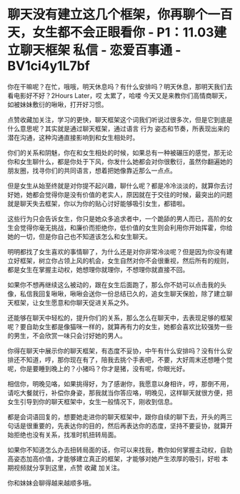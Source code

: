 # 聊天没有建立这几个框架，你再聊个一百天，女生都不会正眼看你 - P1：11.03建立聊天框架 私信 - 恋爱百事通 - BV1ci4y1L7bf

你在干嘛呢？在忙，哦哦，明天休息吗？有什么安排吗？明天休息，那明天我们去看电影好不好？2Hours Later，哎 太累了，哈喽 今天又是来教你们高情商聊天，如被妹妹敷衍的啾啾，打开好习惯。

点赞收藏加关注，学习的更快，聊天框架这个词我们听说过很多次，但是它到底是什么意思呢？其实就是通过聊天框架，通过语言 行为 姿态和节奏，所表现出来的潜在沟通，这种沟通直接影响到和女生相处时。

你们的关系和阴魅，你在和女生相处的时候，如果总有一种被碾压的感觉，那无论你和女生聊什么，都是你处于下风，你发什么她都会对你很敷衍，虽然你翻遍她的朋友圈，找寻你们的共同语言，想着把她像靠近那么一点点。

但是女生从始至终就是对你提不起兴趣，聊什么呢？都是冷冷淡淡的，就算你去讨好她，她都会觉得你是没有价值的老实人，原因就在于交往的时候，最突出的问题就是聊天失去框架，你以为你的贴心讨好能够吸引女生，都错啦。

这些行为只会告诉女生，你只是她众多追求者中，一个跪舔的男人而已，高阶的女生会觉得你毫无挑战，和廉价而拒绝你，低价值的女生则会利用你开始挥霍，你给她的一切，但是你自己也不知道该怎么和女生聊天。

明明都找了女生喜欢的事情聊了，为什么还是对你非常冷淡呢？但是因为你没有建立好框架，树立你占领上风的机会，女生自然对你不会很重视，然后所有的规则，都是女生在掌握主动权，她想理你就理你，不想理你就直接不回。

如果你不想再继续这么被动的，跟在女生后面跑了，那么你不妨可以点击我的头像，私信我回复啾啾，啾啾会送你一份总结已久的，追女生聊天保脸，除了建立聊天框架，让女生愿意和你聊天促进关系之外。

还能够在聊天中轻松的，提升你们的关系，那么怎么在聊天中，去表现足够的框架呢？要自助女生都是像猫咪一样的，就算再有力的女生，她都会喜欢比较强势一些的男生，不会欣赏一味只会讨好她的男人。

你得在聊天中展示你的聊天框架，有态度不妥协，中午有什么安排吗？没有什么安排还不知道，哼，那你现在有了，陪我去挑个手表吧，不要，大好周末还想睡个觉呢，你是要睡到晚上的？小猪吗？你才是猪，没有呢，你眼光好。

相信你，明晚见咯，如果挑得好，为了感谢你，我愿意以身相许，哼，那倒不用，请吃大餐就行，补偿你身姿，那我就当你答应咯，明晚见，这样聊天就很方便，把女生引导到你的聊天框架中，女生一般情况下，刚收到信息。

都是会词语回复的，想要她走进你的聊天框架中，跟你自续的聊下去，开头的两三句话是很重要的，先表达你的目的，然后再表达你的态度，坚持不要妥协，就算开始拒绝也没有关系，找准时机扭转局面。

如果你不知道怎么办去扭转局面的话，你可以来找我，教你如何掌握主动权，自助高姿态加高价值，才能够建立真正的框架，才能够对她产生浓厚的吸引，好啦 本期视频就分享到这里，点赞 收藏 加关注。

你和妹妹会聊得越来越顺多哦。